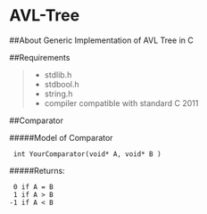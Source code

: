 # AVL-Tree

##About
 Generic Implementation of  AVL Tree in C

##Requirements
> * stdlib.h
> * stdbool.h
> * string.h
> * compiler compatible with standard C 2011

##Comparator

#####Model of Comparator
   ``` 
    int YourComparator(void* A, void* B )
   ```
#####Returns:
  ```
   0 if A = B
   1 if A > B
  -1 if A < B
  ```
    
    